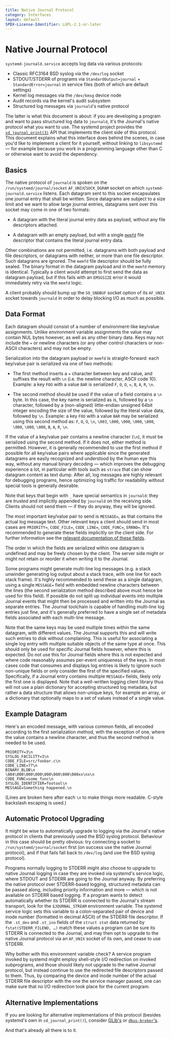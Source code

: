```yaml
---
title: Native Journal Protocol
category: Interfaces
layout: default
SPDX-License-Identifier: LGPL-2.1-or-later
---
```


# Native Journal Protocol

`systemd-journald.service` accepts log data via various protocols:

* Classic RFC3164 BSD syslog via the `/dev/log` socket
* STDOUT/STDERR of programs via `StandardOutput=journal` + `StandardError=journal` in service files (both of which are default settings)
* Kernel log messages via the `/dev/kmsg` device node
* Audit records via the kernel's audit subsystem
* Structured log messages via `journald`'s native protocol

The latter is what this document is about: if you are developing a program and
want to pass structured log data to `journald`, it's the Journal's native
protocol what you want to use. The systemd project provides the
[`sd_journal_print(3)`](https://www.freedesktop.org/software/systemd/man/sd_journal_print.html)
API that implements the client side of this protocol. This document explains
what this interface does behind the scenes, in case you'd like to implement a
client for it yourself, without linking to `libsystemd` — for example because
you work in a programming language other than C or otherwise want to avoid the
dependency.

## Basics

The native protocol of `journald` is spoken on the
`/run/systemd/journal/socket` `AF_UNIX`/`SOCK_DGRAM` socket on which
`systemd-journald.service` listens. Each datagram sent to this socket
encapsulates one journal entry that shall be written. Since datagrams are
subject to a size limit and we want to allow large journal entries, datagrams
sent over this socket may come in one of two formats:

* A datagram with the literal journal entry data as payload, without
  any file descriptors attached.

* A datagram with an empty payload, but with a single
  [`memfd`](https://man7.org/linux/man-pages/man2/memfd_create.2.html)
  file descriptor that contains the literal journal entry data.

Other combinations are not permitted, i.e. datagrams with both payload and file
descriptors, or datagrams with neither, or more than one file descriptor. Such
datagrams are ignored. The `memfd` file descriptor should be fully sealed. The
binary format in the datagram payload and in the `memfd` memory is
identical. Typically a client would attempt to first send the data as datagram
payload, but if this fails with an `EMSGSIZE` error it would immediately retry
via the `memfd` logic.

A client probably should bump up the `SO_SNDBUF` socket option of its `AF_UNIX`
socket towards `journald` in order to delay blocking I/O as much as possible.

## Data Format

Each datagram should consist of a number of environment-like key/value
assignments. Unlike environment variable assignments the value may contain NUL
bytes however, as well as any other binary data. Keys may not include the `=`
or newline characters (or any other control characters or non-ASCII characters)
and may not be empty.

Serialization into the datagram payload or `memfd` is straight-forward: each
key/value pair is serialized via one of two methods:

* The first method inserts a `=` character between key and value, and suffixes
the result with `\n` (i.e. the newline character, ASCII code 10). Example: a
key `FOO` with a value `BAR` is serialized `F`, `O`, `O`, `=`, `B`, `A`, `R`,
`\n`.

* The second method should be used if the value of a field contains a `\n`
byte. In this case, the key name is serialized as is, followed by a `\n`
character, followed by a (non-aligned) little-endian unsigned 64bit integer
encoding the size of the value, followed by the literal value data, followed by
`\n`. Example: a key `FOO` with a value `BAR` may be serialized using this
second method as: `F`, `O`, `O`, `\n`, `\003`, `\000`, `\000`, `\000`, `\000`,
`\000`, `\000`, `\000`, `B`, `A`, `R`, `\n`.

If the value of a key/value pair contains a newline character (`\n`), it *must*
be serialized using the second method. If it does not, either method is
permitted. However, it is generally recommended to use the first method if
possible for all key/value pairs where applicable since the generated datagrams
are easily recognized and understood by the human eye this way, without any
manual binary decoding — which improves the debugging experience a lot, in
particular with tools such as `strace` that can show datagram content as text
dump. After all, log messages are highly relevant for debugging programs, hence
optimizing log traffic for readability without special tools is generally
desirable.

Note that keys that begin with `_` have special semantics in `journald`: they
are *trusted* and implicitly appended by `journald` on the receiving
side. Clients should not send them — if they do anyway, they will be ignored.

The most important key/value pair to send is `MESSAGE=`, as that contains the
actual log message text. Other relevant keys a client should send in most cases
are `PRIORITY=`, `CODE_FILE=`, `CODE_LINE=`, `CODE_FUNC=`, `ERRNO=`. It's
recommended to generate these fields implicitly on the client side. For further
information see the [relevant documentation of these
fields](https://www.freedesktop.org/software/systemd/man/systemd.journal-fields.html).

The order in which the fields are serialized within one datagram is undefined
and may be freely chosen by the client. The server side might or might not
retain or reorder it when writing it to the Journal.

Some programs might generate multi-line log messages (e.g. a stack unwinder
generating log output about a stack trace, with one line for each stack
frame). It's highly recommended to send these as a single datagram, using a
single `MESSAGE=` field with embedded newline characters between the lines (the
second serialization method described above must hence be used for this
field). If possible do not split up individual events into multiple Journal
events that might then be processed and written into the Journal as separate
entries. The Journal toolchain is capable of handling multi-line log entries
just fine, and it's generally preferred to have a single set of metadata fields
associated with each multi-line message.

Note that the same keys may be used multiple times within the same datagram,
with different values. The Journal supports this and will write such entries to
disk without complaining. This is useful for associating a single log entry
with multiple suitable objects of the same type at once. This should only be
used for specific Journal fields however, where this is expected. Do not use
this for Journal fields where this is not expected and where code reasonably
assumes per-event uniqueness of the keys. In most cases code that consumes and
displays log entries is likely to ignore such non-unique fields or only
consider the first of the specified values. Specifically, if a Journal entry
contains multiple `MESSAGE=` fields, likely only the first one is
displayed. Note that a well-written logging client library thus will not use a
plain dictionary for accepting structured log metadata, but rather a data
structure that allows non-unique keys, for example an array, or a dictionary
that optionally maps to a set of values instead of a single value.

## Example Datagram

Here's an encoded message, with various common fields, all encoded according to
the first serialization method, with the exception of one, where the value
contains a newline character, and thus the second method is needed to be used.

```
PRIORITY=3\n
SYSLOG_FACILITY=3\n
CODE_FILE=src/foobar.c\n
CODE_LINE=77\n
BINARY_BLOB\n
\004\000\000\000\000\000\000\000xx\nx\n
CODE_FUNC=some_func\n
SYSLOG_IDENTIFIER=footool\n
MESSAGE=Something happened.\n
```

(Lines are broken here after each `\n` to make things more readable. C-style
backslash escaping is used.)

## Automatic Protocol Upgrading

It might be wise to automatically upgrade to logging via the Journal's native
protocol in clients that previously used the BSD syslog protocol. Behaviour in
this case should be pretty obvious: try connecting a socket to
`/run/systemd/journal/socket` first (on success use the native Journal
protocol), and if that fails fall back to `/dev/log` (and use the BSD syslog
protocol).

Programs normally logging to STDERR might also choose to upgrade to native
Journal logging in case they are invoked via systemd's service logic, where
STDOUT and STDERR are going to the Journal anyway. By preferring the native
protocol over STDERR-based logging, structured metadata can be passed along,
including priority information and more — which is not available on STDERR
based logging. If a program wants to detect automatically whether its STDERR is
connected to the Journal's stream transport, look for the `$JOURNAL_STREAM`
environment variable. The systemd service logic sets this variable to a
colon-separated pair of device and inode number (formatted in decimal ASCII) of
the STDERR file descriptor. If the `.st_dev` and `.st_ino` fields of the
`struct stat` data returned by `fstat(STDERR_FILENO, …)` match these values a
program can be sure its STDERR is connected to the Journal, and may then opt to
upgrade to the native Journal protocol via an `AF_UNIX` socket of its own, and
cease to use STDERR.

Why bother with this environment variable check? A service program invoked by
systemd might employ shell-style I/O redirection on invoked subprograms, and
those should likely not upgrade to the native Journal protocol, but instead
continue to use the redirected file descriptors passed to them. Thus, by
comparing the device and inode number of the actual STDERR file descriptor with
the one the service manager passed, one can make sure that no I/O redirection
took place for the current program.

## Alternative Implementations

If you are looking for alternative implementations of this protocol (besides
systemd's own in `sd_journal_print()`), consider
[GLib's](https://gitlab.gnome.org/GNOME/glib/-/blob/main/glib/gmessages.c) or
[`dbus-broker`'s](https://github.com/bus1/dbus-broker/blob/main/src/util/log.c).

And that's already all there is to it.
